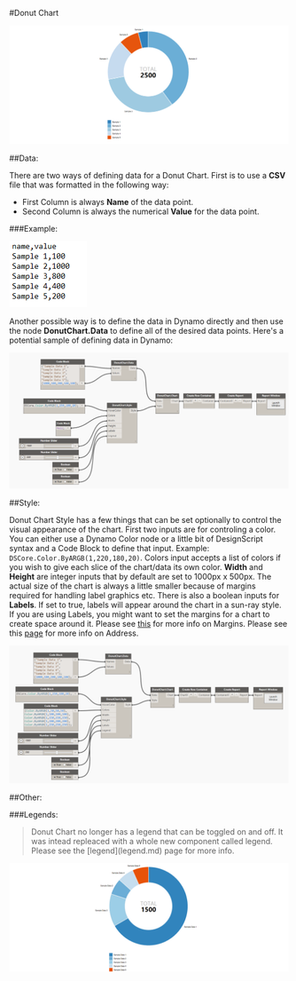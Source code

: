 #Donut Chart

![](donutChart/donutChartImage.PNG)

##Data:

There are two ways of defining data for a Donut Chart. First is to use a <b>CSV</b> file that was formatted in the following way: 

* First Column is always <b>Name</b> of the data point.
* Second Column is always the numerical <b>Value</b> for the data point.

###Example: 

![](donutChart/donutChartData.PNG)

Another possible way is to define the data in Dynamo directly and then use the node <b>DonutChart.Data</b> to define all of the desired data points. Here's a potential sample of defining data in Dynamo:

![](donutChart/donutChartDataManual.PNG)

##Style:

Donut Chart Style has a few things that can be set optionally to control the visual appearance of the chart. First two inputs are for controling a color. You can either use a Dynamo Color node or a little bit of DesignScript syntax and a Code Block to define that input. Example: `DSCore.Color.ByARGB(1,220,180,20)`. Colors input accepts a list of colors if you wish to give each slice of the chart/data its own color. <b>Width</b> and <b>Height</b> are integer inputs that by default are set to 1000px x 500px. The actual size of the chart is always a little smaller because of margins required for handling label graphics etc. There is also a boolean inputs for <b>Labels</b>. If set to true, labels will appear around the chart in a sun-ray style. If you are using Labels, you might want to set the margins for a chart to create space around it. Please see [this](margins.md) for more info on Margins. Please see this [page](address.md) for more info on Address.  

![](donutChart/donutChartStyle.PNG)

##Other:

###Legends:

<blockquote>
Donut Chart no longer has a legend that can be toggled on and off. It was intead repleaced with a whole new component called legend. Please see the [legend](legend.md) page for more info.
</blockquote>

![](donutChart/donutChartAnimation.gif)
